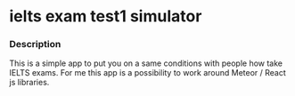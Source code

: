 # ielts exam test1 simulator

### Description 

This is a simple app to put you on a same conditions with people how take IELTS exams. For me this app is a possibility to work around Meteor / React js libraries.